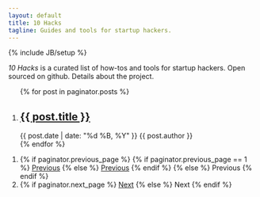 ```yaml
---
layout: default
title: 10 Hacks
tagline: Guides and tools for startup hackers.
---
```

{% include JB/setup %}


<section class="page-header">
  <div class="container">
    <i class="brand">10 Hacks</i> is a curated list of how-tos and tools for startup hackers.
    <i class="softwrap"></i>
    Open sourced on github.
    Details about the project.
  </div>
</section>

<div class="container">
  <section class="posts">
    <ol class="block-list">
      {% for post in paginator.posts %}
      <li>
        <h2 class="post__title"><a href="{{ post.url }}">{{ post.title }}</a></h2>
        <span class="post__time">{{ post.date | date: "%d %B, %Y" }}</span>
        <span class="post__author">{{ post.author }}</span>
      </li>
      {% endfor %}
    </ol>
  </section>

  <ol class="nav  pagination">
    <li class="pagination__prev">
      {% if paginator.previous_page %}
      {% if paginator.previous_page == 1 %}
        <a href="/">Previous</a>
      {% else %}
        <a href="/page{{paginator.previous_page}}">Previous</a>
      {% endif %}
      {% else %}
        Previous
      {% endif %}
    </li>
    <li class="pagination__next">
      {% if paginator.next_page %}
        <a href="/page{{paginator.next_page}}">Next</a>
      {% else %}
        Next
      {% endif %}
    </li>
  </ol>
</div>
